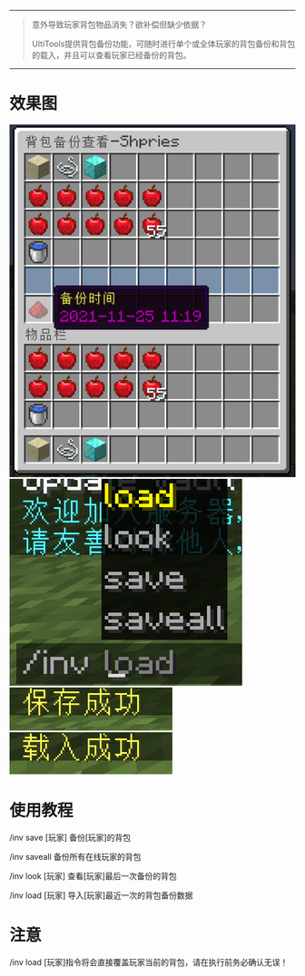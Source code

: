 
---

> 意外导致玩家背包物品消失？欲补偿但缺少依据？
>
> UltiTools提供背包备份功能，可随时进行单个或全体玩家的背包备份和背包的载入，并且可以查看玩家已经备份的背包。

---

# 效果图

![](/assets/背包备份查看.png)![](/assets/指令.png)![](/assets/背包保存成功.png)![](/assets/载入成功.png)

# 使用教程

/inv save \[玩家\] 备份\[玩家\]的背包

/inv saveall 备份所有在线玩家的背包

/inv look \[玩家\] 查看\[玩家\]最后一次备份的背包

/inv load \[玩家\] 导入\[玩家\]最近一次的背包备份数据

# 注意

/inv load \[玩家\]指令将会直接覆盖玩家当前的背包，请在执行前务必确认无误！

